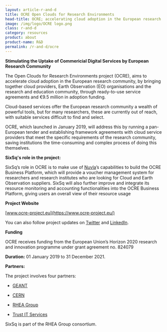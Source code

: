 ```yaml
---
layout: article-r-and-d
title: OCRE Open Clouds for Research Environments  
head-title: OCRE; accelerating cloud adoption in the European research community
image: /img/logo/OCRE logo.png
class: r-and-d
category: resources
product: about
product-name: R&D
permalink: /r-and-d/ocre
---
```


**Stimulating the Uptake of Commericial Digital Services by European Research Community**
	
The Open Clouds for Research Environments project (OCRE), aims to accelerate cloud adoption in the European research community, by bringing together cloud providers, Earth Observation (EO) organisations and the research and education community, through ready-to-use service agreements and €9.5 million in adoption funding.

Cloud-based services offer the European research community a wealth of powerful tools, but for many researchers, these are currently out of reach, with suitable services difficult to find and select.

OCRE, which launched in January 2019, will address this by running a pan-European tender and establishing framework agreements with cloud service providers that meet the specific requirements of the research community, saving institutions the time-consuming and complex process of doing this themselves.


**SixSq's role in the project:** 

SixSq’s role in OCRE is to make use of [Nuvla](https://sixsq.com/products-and-services/nuvla/overview)’s capabilities to build the OCRE Business Platform, which will provide a voucher management system for researchers and research institutes who are looking for Cloud and Earth Observation suppliers. SixSq will also further improve and integrate its resource monitoring and accounting functionalities into the OCRE Business Platform, giving users an overall view of their resource usage

**Project Website** 

[www.ocre-project.eu](https://www.ocre-project.eu/)

You can also follow project updates on [Twitter](https://twitter.com/OCREproject) and [LinkedIn](https://www.linkedin.com/in/ocre-project-453b8717a/).

**Funding** 

OCRE receives funding from the European Union’s Horizon 2020 research and innovation programme under grant agreement no. 824079

**Duration:** 01 January 2019 to 31 December 2021.

**Partners:** 

The project involves four partners:

- [GEANT](https://www.geant.org/)

- [CERN](https://home.cern/) 

- [RHEA Group](https://www.rheagroup.com/)

- [Trust IT Services](https://www.trust-itservices.com/)

SixSq is part of the RHEA Group consortium. 

